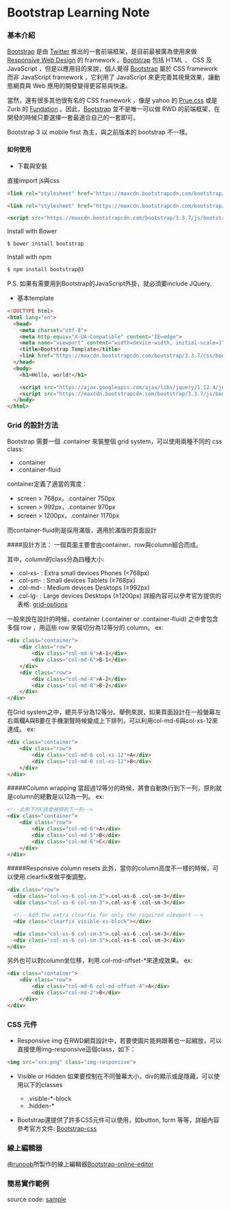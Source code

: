 # Bootstrap Learning Note

### 基本介紹
[Bootstrap] 是由 [Twitter] 推出的一套前端框架，是目前最被廣為使用來做 [Responsive Web Design] 的 framework 。[Bootstrap] 包括 HTML 、 CSS 及 JavaScript ，但是以應用目的來說，個人覺得 [Bootstrap] 屬於 CSS framework 而非 JavaScript framework ，它利用了 JavaScript 來更完善其視覺效果，讓動態網頁與 Web 應用的開發變得更容易與快速。

當然，還有很多其他很有名的 CSS framework ，像是 yahoo 的 [Prue.css] 或是 Zurb 的 [Fundation] 。因此，[Bootstrap] 並不是唯一可以做 RWD 的前端框架，在開發的時候只要選擇一套最適合自己的一套即可。

Bootstrap 3 以 mobile first 為主，與之前版本的 bootstrap 不一樣。


#### 如何使用
* 下載與安裝

直接import js與css
```html
<link rel="stylesheet" href="https://maxcdn.bootstrapcdn.com/bootstrap/3.3.7/css/bootstrap.min.css">

<link rel="stylesheet" href="https://maxcdn.bootstrapcdn.com/bootstrap/3.3.7/css/bootstrap-theme.min.css">

<script src="https://maxcdn.bootstrapcdn.com/bootstrap/3.3.7/js/bootstrap.min.js"></script>
```

Install with Bower
```bash
$ bower install bootstrap
```

Install with npm
```bash
$ npm install bootstrap@3
```

P.S. 如果有需要用到Bootstrap的JavaScript外掛，就必須要include JQuery.

* 基本template
```html
<!DOCTYPE html>
<html lang="en">
  <head>
    <meta charset="utf-8">
    <meta http-equiv="X-UA-Compatible" content="IE=edge">
    <meta name="viewport" content="width=device-width, initial-scale=1">
    <title>Bootstrap Template</title>
    <link href="https://maxcdn.bootstrapcdn.com/bootstrap/3.3.7/css/bootstrap.min.css" rel="stylesheet">
  </head>
  <body>
    <h1>Hello, world!</h1>

    <script src="https://ajax.googleapis.com/ajax/libs/jquery/1.12.4/jquery.min.js"></script>
    <script src="https://maxcdn.bootstrapcdn.com/bootstrap/3.3.7/js/bootstrap.min.js"></script>
  </body>
</html>
```


### Grid 的設計方法
Bootstrap 需要一個 .container 來裝整個 grid system，可以使用兩種不同的 css class:
* .container
* .container-fluid

container定義了適當的寬度：
* screen > 768px，.container 750px
* screen > 992px，.container 970px
* screen > 1200px，.container 1170px

而container-fluid則是採用滿版，適用於滿版的頁面設計

####設計方法： 
一個頁面主要會由container、row與column組合而成。

其中，column的class分為四種大小:
* .col-xs- : Extra small devices Phones (<768px)
* .col-sm- : Small devices Tablets (≥768px)
* .col-md- : Medium devices Desktops (≥992px)
* .col-lg- : Large devices Desktops (≥1200px)
詳細內容可以參考官方提供的表格: [grid-options]

一般來說在設計的時候，container (.container or .container-fluid) 之中會包含多個 row ，用這些 row 來裝切分為12等分的 column。
ex:
```html
<div class="container">
    <div class="row">
        <div class="col-md-6">A-1</div>
        <div class="col-md-6">B-1</div>
    </div>
    <div class="row">
        <div class="col-md-4">A-2</div>
        <div class="col-md-8">B-2</div>
    </div>
</div>
```

在Grid system之中，總共平分為12等分。舉例來說，如果頁面設計在一般螢幕左右兩欄A與B要在手機瀏覽時候變成上下排列，可以利用col-md-6與col-xs-12來達成。
ex:
```html
<div class="container">
    <div class="row">
        <div class="col-md-6 col-xs-12">A</div>
        <div class="col-md-6 col-xs-12">B</div>
    </div>
</div>
```

#####Column wrapping
當超過12等分的時候，將會自動換行到下一列，原則就是column的總數是以12為一列。
ex:
```html
<!--此例下的C就會被擠到下一列-->
<div class="container">
    <div class="row">
        <div class="col-md-6">A</div>
        <div class="col-md-5">B</div>
        <div class="col-md-6">C</div>
    </div>
</div>
```

#####Responsive column resets
此外，當你的column高度不一樣的時候，可以使用.clearfix來做平衡調整。
```html
<div class="row">
  <div class="col-xs-6 col-sm-3">.col-xs-6 .col-sm-3</div>
  <div class="col-xs-6 col-sm-3">.col-xs-6 .col-sm-3</div>

  <!-- Add the extra clearfix for only the required viewport -->
  <div class="clearfix visible-xs-block"></div>

  <div class="col-xs-6 col-sm-3">.col-xs-6 .col-sm-3</div>
  <div class="col-xs-6 col-sm-3">.col-xs-6 .col-sm-3</div>
</div>
```

另外也可以對column坐位移，利用.col-md-offset-*來達成效果。
ex:
```html
<div class="container">
    <div class="row">
        <div class="col-md-6 col-md-offset-4">A</div>
        <div class="col-md-2">B</div>
    </div>
</div>
```


### CSS 元件
* Responsive img
在RWD網頁設計中，若要使圖片能夠跟著也一起縮放，可以直接使用img-responsive這個class，如下：
```html
<img src="xxx.png" class="img-responsive">
```

* Visible or Hidden
如果要控制在不同螢幕大小，div的顯示或是隱藏，可以使用以下的classes
  * .visible-*-block
  * .hidden-*

* Bootstrap還提供了許多CSS元件可以使用，如button, form 等等，詳細內容參考官方文件: [Bootstrap-css]


### 線上編輯器
由[runoob]所製作的線上編輯器[Bootstrap-online-editor]


### 簡易實作範例
source code: [sample]




[Bootstrap]: <http://getbootstrap.com/>
[Twitter]: <https://twitter.com/>
[Responsive Web Design]: <https://en.wikipedia.org/wiki/Responsive_web_design>
[Prue.css]: <http://purecss.io/>
[Fundation]: <http://foundation.zurb.com/>
[Start Bootstrap]: <https://startbootstrap.com/>
[wrap bootstrap]: <https://wrapbootstrap.com/>
[BootstrapCDN]: <https://www.bootstrapcdn.com/>
[grid-options]: <http://getbootstrap.com/css/#grid-options>
[Bootstrap-css]: <http://getbootstrap.com/css/>
[runoob]: <http://www.runoob.com/>
[Bootstrap-online-editor]: <http://www.runoob.com/try/bootstrap/layoutit/>
[sample]: <https://github.com/sean1093/bootstrap-startkit/blob/master/bootstrap-startKit.html>
